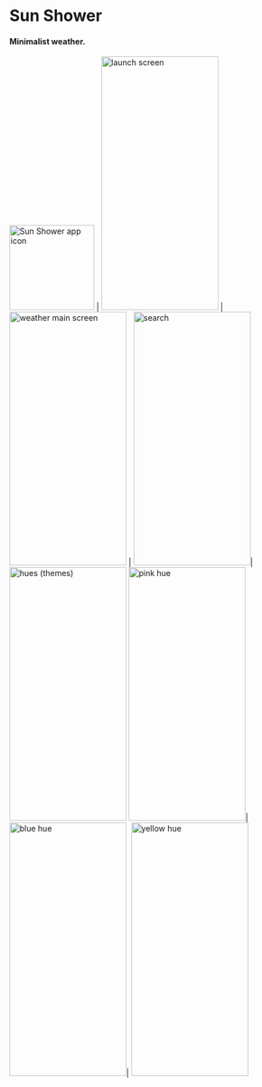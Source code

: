 #  Sun Shower

#### Minimalist weather.

<img src="Sun Shower/Assets.xcassets/Screenshots/sunshower_app_iconpng" alt="Sun Shower app icon" width="150" height="150"/> |
<img src="Sun Shower/Assets.xcassets/Screenshots/sunshower_landing.png" alt="launch screen" width="207" height="448"/> |
<img src="Sun Shower/Assets.xcassets/Screenshots/sunshower_weather.png" alt="weather main screen" width="207" height="448"/> |
<img src="Sun Shower/Assets.xcassets/Screenshots/Screenshots/sunshower_search.png" alt="search" width="207" height="448"/>|
<img src="Sun Shower/Assets.xcassets/Screenshots/Screenshots/sunshower_hues.png" alt="hues (themes)" width="207" height="448"/>
<img src="Sun Shower/Assets.xcassets/Screenshots/Screenshots/sunshower_pink.png" alt="pink hue" width="207" height="448"/>|
<img src="Sun Shower/Assets.xcassets/Screenshots/Screenshots/sunshower_blue.png" alt="blue hue" width="207" height="448"/>|
<img src="Sun Shower/Assets.xcassets/Screenshots/Screenshots/sunshower_yellow.png" alt="yellow hue" width="207" height="448"/>
